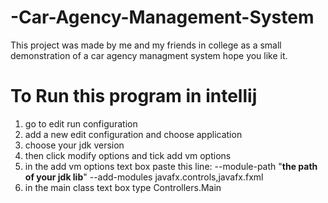 # -Car-Agency-Management-System
This project was made by me and my friends in college as a small demonstration of a car agency managment system hope you like it.
# To Run this program in intellij 
1. go to edit run configuration
2. add a new edit configuration and choose application
3. choose your jdk version
4. then click modify options and tick add vm options
5. in the add vm options text box paste this line: --module-path "**the path of your jdk lib**" --add-modules javafx.controls,javafx.fxml
6. in the main class text box type Controllers.Main  

